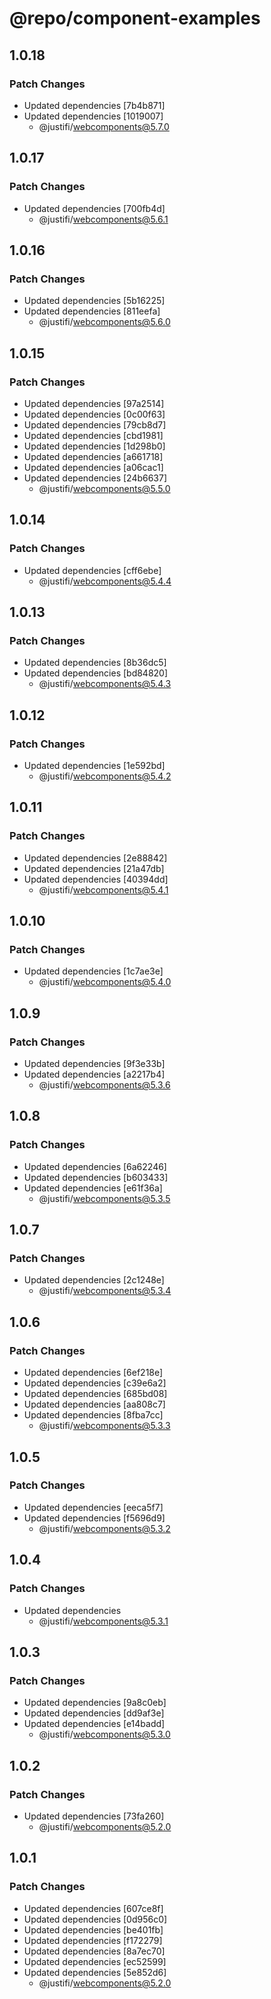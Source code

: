 # @repo/component-examples

## 1.0.18

### Patch Changes

- Updated dependencies [7b4b871]
- Updated dependencies [1019007]
  - @justifi/webcomponents@5.7.0

## 1.0.17

### Patch Changes

- Updated dependencies [700fb4d]
  - @justifi/webcomponents@5.6.1

## 1.0.16

### Patch Changes

- Updated dependencies [5b16225]
- Updated dependencies [811eefa]
  - @justifi/webcomponents@5.6.0

## 1.0.15

### Patch Changes

- Updated dependencies [97a2514]
- Updated dependencies [0c00f63]
- Updated dependencies [79cb8d7]
- Updated dependencies [cbd1981]
- Updated dependencies [1d298b0]
- Updated dependencies [a661718]
- Updated dependencies [a06cac1]
- Updated dependencies [24b6637]
  - @justifi/webcomponents@5.5.0

## 1.0.14

### Patch Changes

- Updated dependencies [cff6ebe]
  - @justifi/webcomponents@5.4.4

## 1.0.13

### Patch Changes

- Updated dependencies [8b36dc5]
- Updated dependencies [bd84820]
  - @justifi/webcomponents@5.4.3

## 1.0.12

### Patch Changes

- Updated dependencies [1e592bd]
  - @justifi/webcomponents@5.4.2

## 1.0.11

### Patch Changes

- Updated dependencies [2e88842]
- Updated dependencies [21a47db]
- Updated dependencies [40394dd]
  - @justifi/webcomponents@5.4.1

## 1.0.10

### Patch Changes

- Updated dependencies [1c7ae3e]
  - @justifi/webcomponents@5.4.0

## 1.0.9

### Patch Changes

- Updated dependencies [9f3e33b]
- Updated dependencies [a2217b4]
  - @justifi/webcomponents@5.3.6

## 1.0.8

### Patch Changes

- Updated dependencies [6a62246]
- Updated dependencies [b603433]
- Updated dependencies [e61f36a]
  - @justifi/webcomponents@5.3.5

## 1.0.7

### Patch Changes

- Updated dependencies [2c1248e]
  - @justifi/webcomponents@5.3.4

## 1.0.6

### Patch Changes

- Updated dependencies [6ef218e]
- Updated dependencies [c39e6a2]
- Updated dependencies [685bd08]
- Updated dependencies [aa808c7]
- Updated dependencies [8fba7cc]
  - @justifi/webcomponents@5.3.3

## 1.0.5

### Patch Changes

- Updated dependencies [eeca5f7]
- Updated dependencies [f5696d9]
  - @justifi/webcomponents@5.3.2

## 1.0.4

### Patch Changes

- Updated dependencies
  - @justifi/webcomponents@5.3.1

## 1.0.3

### Patch Changes

- Updated dependencies [9a8c0eb]
- Updated dependencies [dd9af3e]
- Updated dependencies [e14badd]
  - @justifi/webcomponents@5.3.0

## 1.0.2

### Patch Changes

- Updated dependencies [73fa260]
  - @justifi/webcomponents@5.2.0

## 1.0.1

### Patch Changes

- Updated dependencies [607ce8f]
- Updated dependencies [0d956c0]
- Updated dependencies [be401fb]
- Updated dependencies [f172279]
- Updated dependencies [8a7ec70]
- Updated dependencies [ec52599]
- Updated dependencies [5e852d6]
  - @justifi/webcomponents@5.2.0
